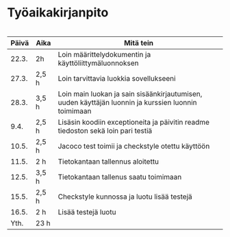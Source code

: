 # Työaikakirjanpito <h1>

Päivä | Aika | Mitä tein
---|---|---
22.3. | 2h | Loin määrittelydokumentin ja käyttöliittymäluonnoksen
27.3. | 2,5 h | Loin tarvittavia luokkia sovellukseeni
28.3. | 3,5 h | Loin main luokan ja sain sisäänkirjautumisen, uuden käyttäjän luonnin ja kurssien luonnin toimimaan
9.4. | 2,5 h | Lisäsin koodiin exceptioneita ja päivitin readme tiedoston sekä loin pari testiä
10.5. | 2,5 h | Jacoco test toimii ja checkstyle otettu käyttöön
11.5. | 2 h | Tietokantaan tallennus aloitettu
12.5. | 3,5 h | Tietokantaan tallenus saatu toimimaan
15.5. | 2,5 h | Checkstyle kunnossa ja luotu lisää testejä
16.5. | 2 h | Lisää testejä luotu
Yth. | 23 h
